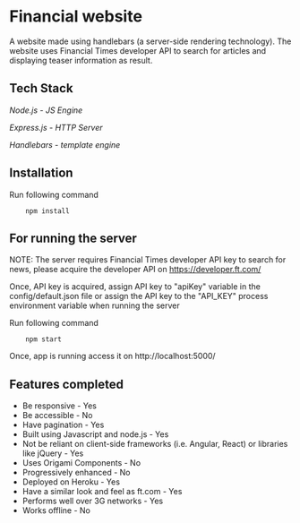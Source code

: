 # Financial website

A website made using handlebars (a server-side rendering technology). The website uses Financial Times developer API to search for articles and displaying teaser information as result.
## Tech Stack
*Node.js - JS Engine*

*Express.js - HTTP Server*

*Handlebars - template engine*


## Installation
Run following command
```
    npm install
```

## For running the server
NOTE: The server requires Financial Times developer API key to search for news, please acquire the developer API on https://developer.ft.com/

Once, API key is acquired, assign API key to "apiKey" variable in the config/default.json file or assign the API key to the "API_KEY" process environment variable when running the server

Run following command
```
    npm start
```

Once, app is running access it on http://localhost:5000/

## Features completed
- Be responsive - Yes
- Be accessible - No
- Have pagination - Yes
- Built using Javascript and node.js - Yes
- Not be reliant on client-side frameworks (i.e. Angular, React) or libraries like jQuery - Yes
- Uses Origami Components - No
- Progressively enhanced - No
- Deployed on Heroku - Yes
- Have a similar look and feel as ft.com - Yes
- Performs well over 3G networks - Yes
- Works offline - No